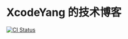 # XcodeYang 的技术博客

[![CI Status](http://img.shields.io/travis/ZhipingYang/zhipingyang.github.com.svg?style=flat)](https://travis-ci.org/ZhipingYang/zhipingyang.github.io)
